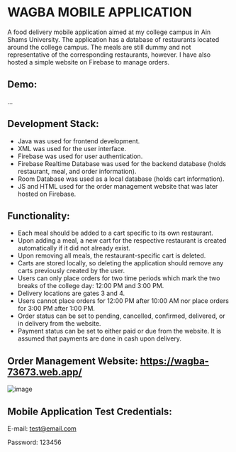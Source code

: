 # WAGBA MOBILE APPLICATION

A food delivery mobile application aimed at my college campus in Ain Shams University. The application has a database of restaurants located around the college campus. The meals are still dummy and not representative of the corresponding restaurants, however. I have also hosted a simple website on Firebase to manage orders.


## Demo:

...


## Development Stack:

- Java was used for frontend development.
- XML was used for the user interface.
- Firebase was used for user authentication.
- Firebase Realtime Database was used for the backend database (holds restaurant, meal, and order information).
- Room Database was used as a local database (holds cart information).
- JS and HTML used for the order management website that was later hosted on Firebase.


## Functionality:

- Each meal should be added to a cart specific to its own restaurant.
- Upon adding a meal, a new cart for the respective restaurant is created automatically if it did not already exist.
- Upon removing all meals, the restaurant-specific cart is deleted.
- Carts are stored locally, so deleting the application should remove any carts previously created by the user.
- Users can only place orders for two time periods which mark the two breaks of the college day: 12:00 PM and 3:00 PM.
- Delivery locations are gates 3 and 4.
- Users cannot place orders for 12:00 PM after 10:00 AM nor place orders for 3:00 PM after 1:00 PM.
- Order status can be set to pending, cancelled, confirmed, delivered, or in delivery from the website.
- Payment status can be set to either paid or due from the website. It is assumed that payments are done in cash upon delivery.


## Order Management Website: https://wagba-73673.web.app/
![image](https://user-images.githubusercontent.com/61950995/211913533-137f42ee-1f9c-4860-95f9-1cba3b4f009b.png)


## Mobile Application Test Credentials:

E-mail: test@email.com

Password: 123456


